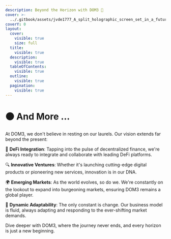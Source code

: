 ```yaml
---
description: Beyond the Horizon with DOM3 🌌
cover: >-
  ../.gitbook/assets/jvde1777_A_split_holographic_screen_set_in_a_futuristic_control_1d4dcb77-9462-4cee-9166-ccccdf6857b8.png
coverY: 0
layout:
  cover:
    visible: true
    size: full
  title:
    visible: true
  description:
    visible: true
  tableOfContents:
    visible: true
  outline:
    visible: true
  pagination:
    visible: true
---
```


# 🟠 And More ...

At DOM3, we don't believe in resting on our laurels. Our vision extends far beyond the present:

🚀 **DeFi Integration**: Tapping into the pulse of decentralized finance, we're always ready to integrate and collaborate with leading DeFi platforms.

🔍 **Innovative Ventures**: Whether it's launching cutting-edge digital products or pioneering new services, innovation is in our DNA.

🌍 **Emerging Markets**: As the world evolves, so do we. We're constantly on the lookout to expand into burgeoning markets, ensuring DOM3 remains a global player.

🔄 **Dynamic Adaptability**: The only constant is change. Our business model is fluid, always adapting and responding to the ever-shifting market demands.

Dive deeper with DOM3, where the journey never ends, and every horizon is just a new beginning.
